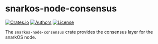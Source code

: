 # snarkos-node-consensus

[![Crates.io](https://img.shields.io/crates/v/snarkos-node-consensus.svg?color=neon)](https://crates.io/crates/snarkos-node-consensus)
[![Authors](https://img.shields.io/badge/authors-Aleo-orange.svg)](https://aleo.org)
[![License](https://img.shields.io/badge/License-Apache%202.0-blue.svg)](./LICENSE.md)

The `snarkos-node-consensus` crate provides the consensus layer for the snarkOS node.
